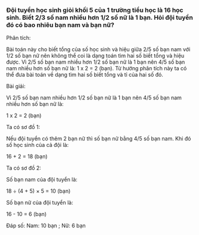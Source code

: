 
### Đội tuyển học sinh giỏi khối 5 của 1 trường tiểu học là 16 học sinh. Biết 2/3 số nam nhiều hơn 1/2 số nữ là 1 bạn. Hỏi đội tuyển đó có bao nhiêu bạn nam và bạn nữ?

Phân tích:

Bài toán này cho biết tổng của số học sinh và hiệu giữa 2/5 số bạn nam với 1/2 số bạn nữ nên không thể coi là dạng toán tìm hai số biết tổng và hiệu được. Vì 2/5 số bạn nam nhiều hơn 1/2 số bạn nữ là 1 bạn nên 4/5 số bạn nam nhiều hơn số bạn nữ là: 1 x 2 = 2 (bạn). Từ hướng phân tích này ta có thể đưa bài toán về dạng tìm hai số biết tổng và tỉ của hai số đó.

Bài giải:

Vì 2/5 số bạn nam nhiều hơn 1/2 số bạn nữ là 1 bạn nên 4/5 số bạn nam nhiều hơn số bạn nữ là:

  1 x 2 = 2 (bạn)
  
Ta có sơ đồ 1:



Nếu đội tuyển có thêm 2 bạn nữ thì số bạn nữ bằng 4/5 số bạn nam. Khi đó số học sinh của cả đội là:

  16 + 2 = 18 (bạn)
  
Ta có sơ đồ 2:



Số bạn nam của đội tuyển là:

  18 ÷ (4 + 5) × 5 = 10 (bạn)

Số bạn nữ của đội tuyển là:

  16 - 10 = 6 (bạn)

  Đáp số: Nam: 10 bạn ; Nữ: 6 bạn
